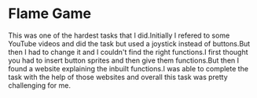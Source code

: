 <h1>Flame Game</h1>

This was one of the hardest tasks that I did.Initially I refered to some YouTube videos and did the task but used a joystick instead of buttons.But then I had to change it and I couldn't find the right functions.I first thought you had to insert button sprites and then give them functions.But then I found a website explaining the inbuilt functions.I was able to complete the task with the help of those websites and overall this task was pretty challenging for me.

